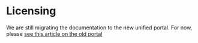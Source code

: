 ﻿# Licensing

We are still migrating the documentation to the new unified portal. For now, please
[see this article on the old portal](http://pki.lacunasoftware.com/Help/html/3deeb7ad-961e-4890-ab7a-893b16667689.htm)
